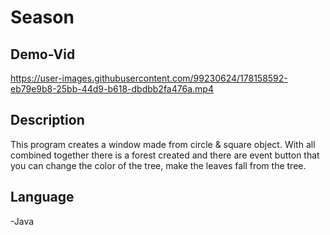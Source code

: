 # Season

## Demo-Vid

https://user-images.githubusercontent.com/99230624/178158592-eb79e9b8-25bb-44d9-b618-dbdbb2fa476a.mp4

## Description

This program creates a window made from circle & square object. With all combined together there is a forest created and there are event button that you can change the color of the tree, make the leaves fall from the tree.

## Language

-Java
